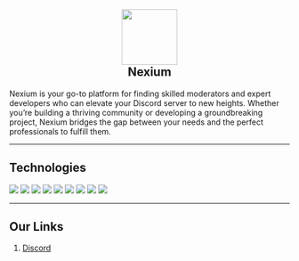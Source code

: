 <h2 align='center'>
  <img src="https://media.discordapp.net/attachments/653733403841134600/981430319880241172/IMG_5366.png" height='100px' width='100px' />
  <br>
   Nexium
</h2>
<p>
  Nexium is your go-to platform for finding skilled moderators and expert developers who can elevate your Discord server to new heights. Whether you’re building a thriving community or developing a groundbreaking project, Nexium bridges the gap between your needs and the perfect professionals to fulfill them.
</p>

<hr />

## Technologies

<p>
  <img src="https://img.shields.io/badge/Node-0C0032?style=for-the-badge&logo=node.js" />
  <img src="https://img.shields.io/badge/Next-0C0032?style=for-the-badge&logo=next.js" />
  <img src="https://img.shields.io/badge/React-0C0032?style=for-the-badge&logo=react" />
  <img src="https://img.shields.io/badge/Mongo-0C0032?style=for-the-badge&logo=mongodb" />
  <img src="https://img.shields.io/badge/Redis-0C0032?style=for-the-badge&logo=redis" />
  <img src="https://img.shields.io/badge/Typescript-0C0032?style=for-the-badge&logo=typescript" />
  <img src="https://img.shields.io/badge/Express-0C0032?style=for-the-badge&logo=express" />
  <img src="https://img.shields.io/badge/Fastify-0C0032?style=for-the-badge&logo=fastify" />
  <img src="https://img.shields.io/badge/Electron-0C0032?style=for-the-badge&logo=electron" />
 </p>

<hr />

<h2>
  Our Links
</h2>

<ol>
  <li><a href="https://discord.gg/yYvREFtzPN">Discord</a></li>
</ol>

